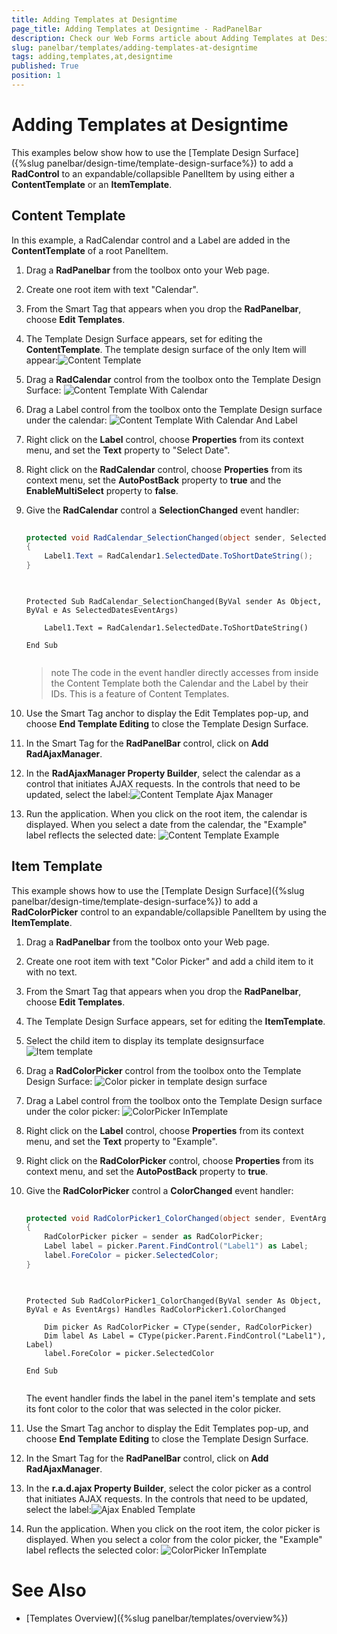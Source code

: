 ```yaml
---
title: Adding Templates at Designtime
page_title: Adding Templates at Designtime - RadPanelBar
description: Check our Web Forms article about Adding Templates at Designtime.
slug: panelbar/templates/adding-templates-at-designtime
tags: adding,templates,at,designtime
published: True
position: 1
---
```


# Adding Templates at Designtime



This examples below show how to use the [Template Design Surface]({%slug panelbar/design-time/template-design-surface%}) to add a **RadControl** to an expandable/collapsible PanelItem by using either a **ContentTemplate** or an **ItemTemplate**.

## Content Template

In this example, a RadCalendar control and a Label are added in the **ContentTemplate** of a root PanelItem.

1. Drag a **RadPanelbar** from the toolbox onto your Web page.

1. Create one root item with text "Calendar".

1. From the Smart Tag that appears when you drop the **RadPanelbar**, choose **Edit Templates**.

1. The Template Design Surface appears, set for editing the **ContentTemplate**. The template design surface of the only Item will appear:![Content Template](images/panelbar_contenttemplate.png)

1. Drag a **RadCalendar** control from the toolbox onto the Template Design Surface:
	![Content Template With Calendar](images/panelbar_contenttemplatewithcalendar.png)

1. Drag a Label control from the toolbox onto the Template Design surface under the calendar:
	![Content Template With Calendar And Label](images/panelbar_contenttemplatewithcalendarandlabel.png)

1. Right click on the **Label** control, choose **Properties** from its context menu, and set the **Text** property to "Select Date".

1. Right click on the **RadCalendar** control, choose **Properties** from its context menu, set the **AutoPostBack** property to **true** and the **EnableMultiSelect** property to **false**.

1. Give the **RadCalendar** control a **SelectionChanged** event handler:



	````C#
		
	protected void RadCalendar_SelectionChanged(object sender, SelectedDatesEventArgs e) 
	{ 
		Label1.Text = RadCalendar1.SelectedDate.ToShortDateString(); 
	}
		
	````
	````VB.NET
		
	Protected Sub RadCalendar_SelectionChanged(ByVal sender As Object, ByVal e As SelectedDatesEventArgs)

		Label1.Text = RadCalendar1.SelectedDate.ToShortDateString()

	End Sub
		
	````


	>note The code in the event handler directly accesses from inside the Content Template both the Calendar and the Label by their IDs. This is a feature of Content Templates.
	>


1. Use the Smart Tag anchor to display the Edit Templates pop-up, and choose **End Template Editing** to close the Template Design Surface.

1. In the Smart Tag for the **RadPanelBar** control, click on **Add RadAjaxManager**.

1. In the **RadAjaxManager Property Builder**, select the calendar as a control that initiates AJAX requests. In the controls that need to be updated, select the label:![Content Template Ajax Manager](images/panelbar_contenttemplateradajaxmanagerconfig.png)

1. Run the application. When you click on the root item, the calendar is displayed. When you select a date from the calendar, the "Example" label reflects the selected date:
	![Content Template Example](images/panelbar_contenttemplateexample.png)

## Item Template

This example shows how to use the [Template Design Surface]({%slug panelbar/design-time/template-design-surface%}) to add a **RadColorPicker** control to an expandable/collapsible PanelItem by using the **ItemTemplate**.

1. Drag a **RadPanelbar** from the toolbox onto your Web page.

1. Create one root item with text "Color Picker" and add a child item to it with no text.

1. From the Smart Tag that appears when you drop the **RadPanelbar**, choose **Edit Templates**.

1. The Template Design Surface appears, set for editing the **ItemTemplate**.

1. Select the child item to display its template designsurface
	![Item template](images/panelbar_itemtemplate.png)

1. Drag a **RadColorPicker** control from the toolbox onto the Template Design Surface:
	![Color picker in template design surface](images/panelbar_colorpickerintemplate.png)

1. Drag a Label control from the toolbox onto the Template Design surface under the color picker:
	![ColorPicker InTemplate](images/panelbar_templateexample2.png)

1. Right click on the **Label** control, choose **Properties** from its context menu, and set the **Text** property to "Example".

1. Right click on the **RadColorPicker** control, choose **Properties** from its context menu, and set the **AutoPostBack** property to **true**.

1. Give the **RadColorPicker** control a **ColorChanged** event handler: 

	````C#
		
	protected void RadColorPicker1_ColorChanged(object sender, EventArgs e) 
	{ 
		RadColorPicker picker = sender as RadColorPicker; 
		Label label = picker.Parent.FindControl("Label1") as Label; 
		label.ForeColor = picker.SelectedColor; 
	}
		
	````
	````VB.NET
		
	Protected Sub RadColorPicker1_ColorChanged(ByVal sender As Object, ByVal e As EventArgs) Handles RadColorPicker1.ColorChanged

		Dim picker As RadColorPicker = CType(sender, RadColorPicker)
		Dim label As Label = CType(picker.Parent.FindControl("Label1"), Label)
		label.ForeColor = picker.SelectedColor

	End Sub
		
	````

	The event handler finds the label in the panel item's template and sets its font color to the color that was selected in the color picker.

1. Use the Smart Tag anchor to display the Edit Templates pop-up, and choose **End Template Editing** to close the Template Design Surface.

1. In the Smart Tag for the **RadPanelBar** control, click on **Add RadAjaxManager**.

1. In the **r.a.d.ajax Property Builder**, select the color picker as a control that initiates AJAX requests. In the controls that need to be updated, select the label:![Ajax Enabled Template](images/panelbar_ajaxenabletemplate.png)

1. Run the application. When you click on the root item, the color picker is displayed. When you select a color from the color picker, the "Example" label reflects the selected color:
	![ColorPicker InTemplate](images/panelbar_templateexample.png)

# See Also

 * [Templates Overview]({%slug panelbar/templates/overview%})
